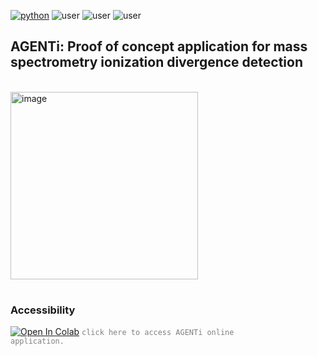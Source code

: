 [![python](https://img.shields.io/badge/Python-3.9-3776AB.svg?style=flat&logo=python&logoColor=white)](https://www.python.org) ![user](https://img.shields.io/badge/GoogleColab-grey?style=flat&logo=googlecolab) ![user](https://img.shields.io/badge/Chemodeling-App-yellow?) ![user](https://img.shields.io/badge/Userfriend-1.0-sgreen?) 

## AGENTi: Proof of concept application for mass spectrometry ionization divergence detection
<br /><img width="300" height="300" alt="image" src="https://github.com/user-attachments/assets/228dc480-df7e-42b7-97f8-9deed345fd1c" />


#
### Accessibility
 [<img src="https://colab.research.google.com/assets/colab-badge.svg" alt="Open In Colab">](https://colab.research.google.com/drive/14p_GJK2TCjhzehEJ9YqQT2x_rnyLMh3I?usp=sharing) <code style="color : grey">click here to access AGENTi online application.</code>
<br />
